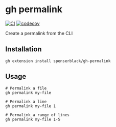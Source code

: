 # gh permalink

[![CI](https://github.com/spenserblack/gh-permalink/actions/workflows/ci.yml/badge.svg)](https://github.com/spenserblack/gh-permalink/actions/workflows/ci.yml)
[![codecov](https://codecov.io/gh/spenserblack/gh-permalink/branch/main/graph/badge.svg?token=HOyIAY5JyM)](https://codecov.io/gh/spenserblack/gh-permalink)

Create a permalink from the CLI

## Installation

```shell
gh extension install spenserblack/gh-permalink
```

## Usage

```shell
# Permalink a file
gh permalink my-file

# Permalink a line
gh permalink my-file 1

# Permalink a range of lines
gh permalink my-file 1-5
```
